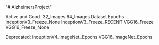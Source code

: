 "# AlzheimersProject" 

  Active and Good:
 	32_Images
	64_Images
	Dataset
	Epochs
	InceptionV3_Freeze_None
	InceptionV3_Freeze_RECENT
  VGG16_Freeze
	VGG16_Freeze_None
	
  Deprecated:
	InceptionV4_ImageNet_Epochs
	VGG16_ImageNet_Epochs
